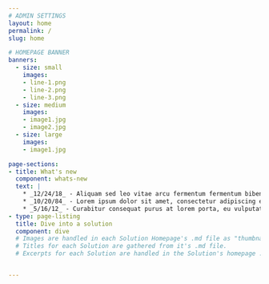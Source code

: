 ```yaml
---
# ADMIN SETTINGS
layout: home
permalink: /
slug: home

# HOMEPAGE BANNER
banners:
  - size: small
    images:
    - line-1.png
    - line-2.png
    - line-3.png
  - size: medium
    images:
    - image1.jpg
    - image2.jpg
  - size: large
    images:
    - image1.jpg

page-sections:
- title: What's new
  component: whats-new
  text: |
    * _12/24/18_ - Aliquam sed leo vitae arcu fermentum fermentum bibendum vel lectus. Vestibulum dictum nulla nulla, a ultricies sem sodales nec. Maecenas blandit ante vel nunc maximus malesuada.
    * _10/20/84_ - Lorem ipsum dolor sit amet, consectetur adipiscing elit. Mauris vel faucibus mi. Nam felis velit, sodales eget semper sed, convallis efficitur nunc.
    * _5/16/12_ - Curabitur consequat purus at lorem porta, eu vulputate dolor consectetur. Vestibulum sodales sagittis felis, nec viverra ex fringilla non.
- type: page-listing
  title: Dive into a solution
  component: dive
  # Images are handled in each Solution Homepage's .md file as "thumbnail."
  # Titles for each Solution are gathered from it's .md file.
  # Excerpts for each Solution are handled in the Solution's homepage .md file as "excerpt"


---
```

